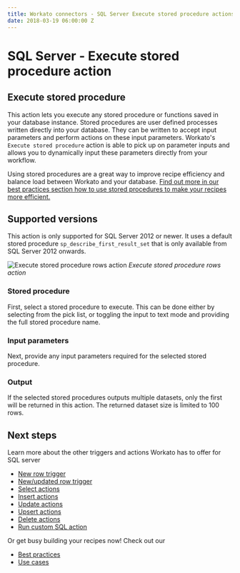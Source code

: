 ```yaml
---
title: Workato connectors - SQL Server Execute stored procedure actions
date: 2018-03-19 06:00:00 Z
---
```


# SQL Server - Execute stored procedure action

## Execute stored procedure
This action lets you execute any stored procedure or functions saved in your database instance. Stored procedures are user defined processes written directly into your database. They can be written to accept input parameters and perform actions on these input parameters. Workato's `Execute stored procedure` action is able to pick up on parameter inputs and allows you to dynamically input these parameters directly from your workflow.

Using stored procedures are a great way to improve recipe efficiency and balance load between Workato and your database. [Find out more in our best practices section how to use stored procedures to make your recipes more efficient.](/connectors/mssql/best-practices.md#when-to-use-custom-sql-and-stored-procedures-in-workato)

## Supported versions
This action is only supported for SQL Server 2012 or newer. It uses a default stored procedure `sp_describe_first_result_set` that is only available from SQL Server 2012 onwards.

![Execute stored procedure rows action](~@img/mssql/stored-procedure.png)
*Execute stored procedure rows action*

### Stored procedure
First, select a stored procedure to execute. This can be done either by selecting from the pick list, or toggling the input to text mode and providing the full stored procedure name.

### Input parameters
Next, provide any input parameters required for the selected stored procedure.

### Output
If the selected stored procedures outputs multiple datasets, only the first will be returned in this action. The returned dataset size is limited to 100 rows.

## Next steps
Learn more about the other triggers and actions Workato has to offer for SQL server
  * [New row trigger](/connectors/mssql/new-row-trigger.md)
  * [New/updated row trigger](/connectors/mssql/updated-row-trigger.md)
  * [Select actions](/connectors/mssql/select.md)
  * [Insert actions](/connectors/mssql/insert.md)
  * [Update actions](/connectors/mssql/update.md)
  * [Upsert actions](/connectors/mssql/upsert.md)
  * [Delete actions](/connectors/mssql/delete.md)
  * [Run custom SQL action](/connectors/mssql/run_sql.md)

Or get busy building your recipes now! Check out our
  * [Best practices](/connectors/mssql/best-practices.md)
  * [Use cases](/connectors/database-common-use-cases.md)
